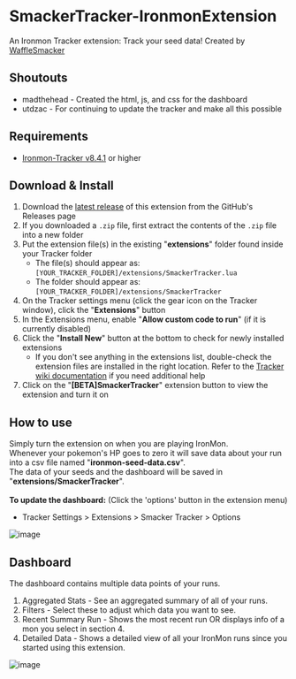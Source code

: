 # SmackerTracker-IronmonExtension
An Ironmon Tracker extension: Track your seed data!
Created by [WaffleSmacker](https://www.twitch.tv/wafflesmacker)

## Shoutouts
- madthehead - Created the html, js, and css for the dashboard
- utdzac - For continuing to update the tracker and make all this possible

## Requirements
- [Ironmon-Tracker v8.4.1](https://github.com/besteon/Ironmon-Tracker) or higher

## Download & Install
1) Download the [latest release](https://github.com/WaffleSmacker/SmackerTracker-IronmonExtension/releases/latest) of this extension from the GitHub's Releases page
2) If you downloaded a `.zip` file, first extract the contents of the `.zip` file into a new folder
3) Put the extension file(s) in the existing "**extensions**" folder found inside your Tracker folder
   - The file(s) should appear as: `[YOUR_TRACKER_FOLDER]/extensions/SmackerTracker.lua`
   - The folder should appear as: `[YOUR_TRACKER_FOLDER]/extensions/SmackerTracker`
4) On the Tracker settings menu (click the gear icon on the Tracker window), click the "**Extensions**" button
5) In the Extensions menu, enable "**Allow custom code to run**" (if it is currently disabled)
6) Click the "**Install New**" button at the bottom to check for newly installed extensions
   - If you don't see anything in the extensions list, double-check the extension files are installed in the right location. Refer to the [Tracker wiki documentation](https://github.com/besteon/Ironmon-Tracker/wiki/Tracker-Add-ons#install-and-setup-1) if you need additional help
7) Click on the "**[BETA]SmackerTracker**" extension button to view the extension and turn it on

## How to use
Simply turn the extension on when you are playing IronMon. <br>
Whenever your pokemon's HP goes to zero it will save data about your run into a csv file named "**ironmon-seed-data.csv**". <br>
The data of your seeds and the dashboard will be saved in "**extensions/SmackerTracker**". <br><br>
**To update the dashboard:** (Click the 'options' button in the extension menu)
- Tracker Settings > Extensions > Smacker Tracker > Options

![image](https://github.com/WaffleSmacker/SmackerTracker-IronmonExtension/assets/131427794/4128472a-fb7f-4d52-903b-6bcd32205930)


## Dashboard
The dashboard contains multiple data points of your runs.
1) Aggregated Stats - See an aggregated summary of all of your runs.
2) Filters - Select these to adjust which data you want to see.
3) Recent Summary Run - Shows the most recent run OR displays info of a mon you select in section 4.
4) Detailed Data - Shows a detailed view of all your IronMon runs since you started using this extension.

![image](https://github.com/WaffleSmacker/SmackerTracker-IronmonExtension/assets/131427794/83b0f963-fed5-4117-b597-af6afcdfa15e)
